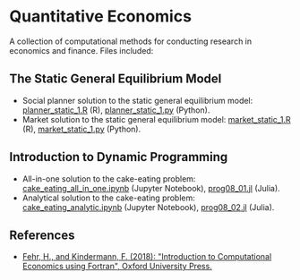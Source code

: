 # Quantitative Economics
A collection of computational methods for conducting research in economics and finance. Files included:

## The Static General Equilibrium Model
- Social planner solution to the static general equilibrium model: [planner_static_1.R](https://github.com/montesinosmv/quant_econ/blob/master/static_ge_model/planner_static_1.R) (R), [planner_static_1.py](https://github.com/manuelmontesinos/quant_econ/blob/main/static_ge_model/planner_static_1.py) (Python).
- Market solution to the static general equilibrium model: [market_static_1.R](https://github.com/montesinosmv/quant_econ/blob/master/static_ge_model/market_static_1.R) (R), [market_static_1.py](https://github.com/manuelmontesinos/quant_econ/blob/main/static_ge_model/market_static_1.py) (Python).

## Introduction to Dynamic Programming
- All-in-one solution to the cake-eating problem: [cake_eating_all_in_one.ipynb](https://github.com/manuelmontesinos/quant_econ/blob/master/intro_dynamic_programming/cake_eating_all_in_one.ipynb) (Jupyter Notebook), [prog08_01.jl](https://github.com/montesinosmv/quant_econ/blob/master/intro_dynamic_programming/prog08_01.jl) (Julia).
- Analytical solution to the cake-eating problem: [cake_eating_analytic.ipynb](https://github.com/manuelmontesinos/quant_econ/blob/master/intro_dynamic_programming/cake_eating_analytic.ipynb) (Jupyter Notebook), [prog08_02.jl](https://github.com/montesinosmv/quant_econ/blob/master/intro_dynamic_programming/prog08_02.jl) (Julia).

## References
- [Fehr, H., and Kindermann, F. (2018): "Introduction to Computational Economics using Fortran", Oxford University Press.](https://www.ce-fortran.com/)
